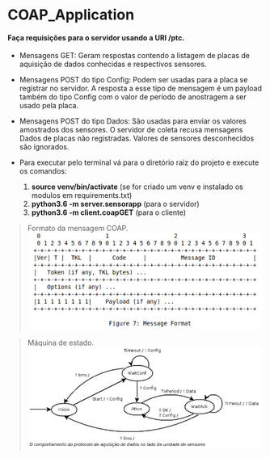 # COAP_Application

#### **Faça requisições para o servidor usando a URI /ptc.**

- Mensagens GET:
  Geram respostas contendo a listagem de placas de aquisição de dados conhecidas e respectivos sensores.

- Mensagens POST do tipo Config: 
  Podem ser usadas para a placa se registrar no servidor. 
  A resposta a esse tipo de mensagem é um payload também do tipo Config com o valor de período de anostragem a ser usado pela placa.

- Mensagens POST do tipo Dados: 
  São usadas para enviar os valores amostrados dos sensores. 
  O servidor de coleta recusa mensagens Dados de placas não registradas. Valores de sensores desconhecidos são ignorados. 
  
- Para executar pelo terminal vá para o diretório raiz do projeto e execute os comandos:
  1. **source venv/bin/activate** (se for criado um venv e instalado os modulos em requirements.txt)
  2. **python3.6 -m server.sensorapp** (para o servidor)
  3. **python3.6 -m client.coapGET** (para o cliente)

>Formato da mensagem COAP.
![](https://github.com/GuilhermeRoque/COAP_Application/blob/master/coapFormat.png)

>Máquina de estado.
![](https://github.com/GuilhermeRoque/COAP_Application/blob/master/fsm.png)

